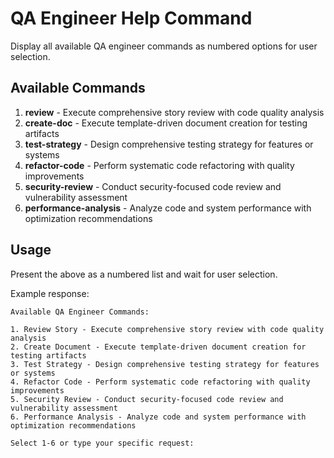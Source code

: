 # QA Engineer Help Command

Display all available QA engineer commands as numbered options for user selection.

## Available Commands

1. **review** - Execute comprehensive story review with code quality analysis
2. **create-doc** - Execute template-driven document creation for testing artifacts
3. **test-strategy** - Design comprehensive testing strategy for features or systems
4. **refactor-code** - Perform systematic code refactoring with quality improvements
5. **security-review** - Conduct security-focused code review and vulnerability assessment
6. **performance-analysis** - Analyze code and system performance with optimization recommendations

## Usage
Present the above as a numbered list and wait for user selection.

Example response:
```
Available QA Engineer Commands:

1. Review Story - Execute comprehensive story review with code quality analysis
2. Create Document - Execute template-driven document creation for testing artifacts
3. Test Strategy - Design comprehensive testing strategy for features or systems
4. Refactor Code - Perform systematic code refactoring with quality improvements
5. Security Review - Conduct security-focused code review and vulnerability assessment
6. Performance Analysis - Analyze code and system performance with optimization recommendations

Select 1-6 or type your specific request:
```